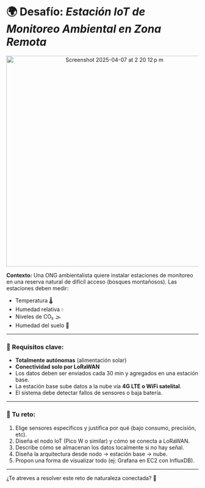 
# 🌍 Desafío: *Estación IoT de Monitoreo Ambiental en Zona Remota*

<p align="center">
  <img width="551" alt="Screenshot 2025-04-07 at 2 20 12 p m" src="https://github.com/user-attachments/assets/6bb7ab15-1199-4869-810a-ccd4fc0c7f37" />
</p>

**Contexto:**
Una ONG ambientalista quiere instalar estaciones de monitoreo en una reserva natural de difícil acceso (bosques montañosos). Las estaciones deben medir:

- Temperatura 🌡️  
- Humedad relativa 💧  
- Niveles de CO₂ 🌫️  
- Humedad del suelo 🌱  

---

### 🎯 Requisitos clave:
- **Totalmente autónomas** (alimentación solar)
- **Conectividad solo por LoRaWAN**
- Los datos deben ser enviados cada 30 min y agregados en una estación base.
- La estación base sube datos a la nube vía **4G LTE o WiFi satelital**.
- El sistema debe detectar fallos de sensores o baja batería.

---

### 🧩 Tu reto:
1. Elige sensores específicos y justifica por qué (bajo consumo, precisión, etc).
2. Diseña el nodo IoT (Pico W o similar) y cómo se conecta a LoRaWAN.
3. Describe cómo se almacenan los datos localmente si no hay señal.
4. Diseña la arquitectura desde nodo → estación base → nube.
5. Propon una forma de visualizar todo (ej: Grafana en EC2 con InfluxDB).

---

¿Te atreves a resolver este reto de naturaleza conectada? 🌿  
